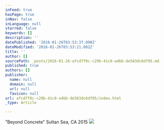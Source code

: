 ```yaml
---
inFeed: true
hasPage: true
inNav: false
inLanguage: null
starred: false
keywords: []
description: ''
datePublished: '2016-01-26T03:53:37.090Z'
dateModified: '2016-01-26T03:53:21.002Z'
title: ''
author: []
sourcePath: _posts/2016-01-26-afcd7f0c-c29b-41c8-a4bb-de583dc6df05.md
published: true
authors: []
publisher:
  name: null
  domain: null
  url: null
  favicon: null
url: afcd7f0c-c29b-41c8-a4bb-de583dc6df05/index.html
_type: Article

---
```

"Beyond Concrete" Sultan Sea, CA 2015
![](https://the-grid-user-content.s3-us-west-2.amazonaws.com/dfc98c92-2f68-42f4-8fe4-1eb1596dc0a1.JPG)
